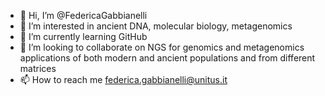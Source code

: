 - 👋 Hi, I’m @FedericaGabbianelli
- 👀 I’m interested in ancient DNA, molecular biology, metagenomics
- 🌱 I’m currently learning GitHub
- 💞️ I’m looking to collaborate on NGS for genomics and metagenomics applications of both modern and ancient populations and from different matrices 
- 📫 How to reach me federica.gabbianelli@unitus.it

<!---
FedericaGabbianelli/FedericaGabbianelli is a ✨ special ✨ repository because its `README.md` (this file) appears on your GitHub profile.
You can click the Preview link to take a look at your changes.
--->
